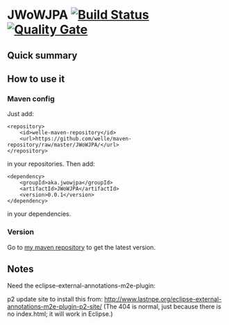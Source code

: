 # JWoWJPA [![Build Status](https://travis-ci.org/welle/JWoWJPA.svg?branch=master)](https://travis-ci.org/welle/JWoWJPA) [![Quality Gate](https://sonarcloud.io/api/badges/gate?key=aka.jwowjpa:JWoWJPA)](https://sonarcloud.io/dashboard/index/aka.jwowjpa:JWoWJPA)

## Quick summary

## How to use it
### Maven config
Just add:

	<repository>
		<id>welle-maven-repository</id>
		<url>https://github.com/welle/maven-repository/raw/master/JWoWJPA/</url>
	</repository>

in your repositories.
Then add:

	<dependency>
		<groupId>aka.jwowjpa</groupId>
		<artifactId>JWoWJPA</artifactId>
		<version>0.0.1</version>
	</dependency>

in your dependencies.

### Version

Go to [my maven repository](https://github.com/welle/maven-repository/tree/master/aka/jwowjpa/JWoWJPA) to get the latest version.

## Notes
Need the eclipse-external-annotations-m2e-plugin: 

p2 update site to install this from: http://www.lastnpe.org/eclipse-external-annotations-m2e-plugin-p2-site/ (The 404 is normal, just because there is no index.html; it will work in Eclipse.)